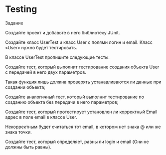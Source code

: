 # Testing

Задание

Создайте проект и добавьте в него библиотеку JUnit.

Создайте класс UserTest и класс User с полями логин и email. Класс «User» нужно будет тестировать.

В классе UserTest пропишите следующие тесты:

Создайте тест, который выполнит тестирование создания объекта User с передачей в него двух параметров.

Такая функция лишь должна проверять устанавливаются ли данные при создании объекта;

Создайте аналогичный тест, который выполнит тестирование по созданию объекта без передачи в него параметров;

Создайте тест, который протестирует установлен ли корректный Email адрес в поле email в классе User.

Некорректным будет считаться тот email, в котором нет знака @ или же знака точки.

Создайте тест, который определяет, равны ли login и email (Они не должны быть равны).
